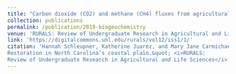 ```yaml
---
title: "Carbon dioxide (CO2) and methane (CH4) fluxes from agricultural drainage canals at the Timberlake Observatory for Wetland Restoration in North Carolina’s coastal plain."
collection: publications
permalink: /publication/2019-biogeochemistry
venue: 'RURALS: Review of Undergraduate Research in Agricultural and Life Sciences'
link: 'https://digitalcommons.unl.edu/rurals/vol12/iss1/1/'
citation: 'Hannah Schleupner, Katherine Juarez, and Mary Jane Carmichael. (2019). &quot;Carbon dioxide (CO2) and methane (CH4) fluxes from agricultural drainage canals at the Timberlake Observatory for Wetland
Restoration in North Carolina’s coastal plain.&quot; <i>RURALS:
Review of Undergraduate Research in Agricultural and Life Sciences</i>. 12(1).'
---
```

